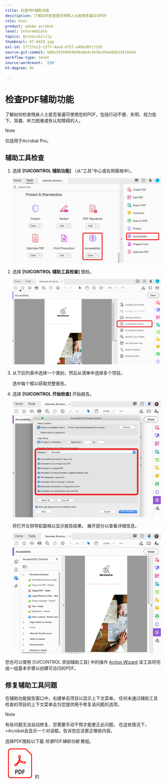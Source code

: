 ```yaml
---
title: 检查PDF辅助功能
description: 了解如何检查是否残障人士能够普遍访问PDF
role: User
product: adobe acrobat
level: Intermediate
topics: Accessibility
thumbnail: KT-6829.jpg
exl-id: 1f72fe22-c3f7-4aad-8f57-a48ed8fc7193
source-git-commit: 680e3d304959b96e864c4438c95ab66b3d510eb0
workflow-type: tm+mt
source-wordcount: '238'
ht-degree: 0%

---
```


# 检查PDF辅助功能

了解如何检查残疾人士是否普遍可使用您的PDF，包括行动不便、失明、视力低下、耳聋、听力困难或有认知障碍的人。

>[!NOTE]
>
>仅适用于Acrobat Pro。

## 辅助工具检查

1. 选择 **[!UICONTROL 辅助功能]** （从“工具”中心或右侧窗格中）。

   ![辅助工具步骤1](../assets/Accessibility_1.png)

1. 选择 **[!UICONTROL 辅助工具检查]** 图标。

   ![辅助工具步骤2](../assets/Accessibility_2.png)

1. 从下拉列表中选择一个类别，然后从清单中选择多个项目。

   选中每个框以获取完整报告。

1. 选择 **[!UICONTROL 开始检查]** 开始报告。

   ![辅助工具步骤3](../assets/Accessibility_3.png)

   将打开左侧导航窗格以显示报告结果。 展开部分以查看详细信息。

   ![辅助工具步骤4](../assets/Accessibility_4.png)

您也可以使用 [!UICONTROL 添加辅助工具] 中的操作 [Action Wizard](https://experienceleague.adobe.com/docs/document-cloud-learn/acrobat-learning/advanced-tasks/action.html) 该工具将完成一组基本步骤以创建可访问的PDF。

## 修复辅助工具问题

在辅助功能报告窗口中，右键单击项目以显示上下文菜单。 任何未通过辅助工具检查的项目的上下文菜单会为您提供用于修复该问题的选项。

>[!NOTE]
>
>有些问题无法自动修复，您需要手动干预才能更正此问题。 在这些情况下，>Acrobat会显示一个对话框，告诉您应该更正哪些内容。

选择PDF图标以下载 *检查PDF辅助功能* 教程。

[![下载辅助工具教程](../assets/acrobat_PDF_96.png)](../assets/AcrobatDCAccessible.pdf)的
